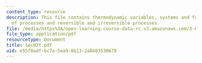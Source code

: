 ```yaml
---
content_type: resource
description: This file contains thermodynamic variables, systems and functions, identification
  of processes and reversible and irreversible processes.
file: /media/https%3A/open-learning-course-data-rc.s3.amazonaws.com/3-012-fundamentals-of-materials-science-fall-2005/e55f8adfbc7a5ea90b132a0403530679_lec02t.pdf
file_type: application/pdf
resourcetype: Document
title: lec02t.pdf
uid: e55f8adf-bc7a-5ea9-0b13-2a0403530679
---
```

